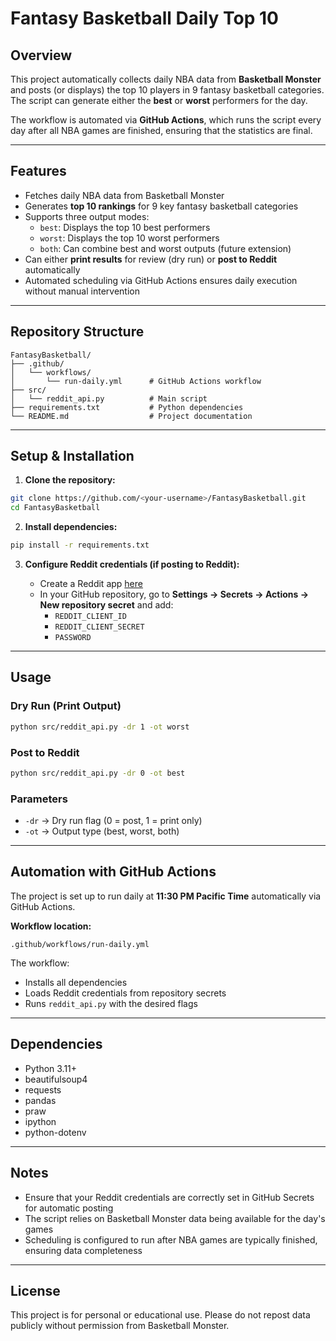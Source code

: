 # Fantasy Basketball Daily Top 10

## Overview

This project automatically collects daily NBA data from **Basketball Monster** and posts (or displays) the top 10 players in 9 fantasy basketball categories. The script can generate either the **best** or **worst** performers for the day.

The workflow is automated via **GitHub Actions**, which runs the script every day after all NBA games are finished, ensuring that the statistics are final.

---

## Features

- Fetches daily NBA data from Basketball Monster
- Generates **top 10 rankings** for 9 key fantasy basketball categories
- Supports three output modes:
  - `best`: Displays the top 10 best performers
  - `worst`: Displays the top 10 worst performers
  - `both`: Can combine best and worst outputs (future extension)
- Can either **print results** for review (dry run) or **post to Reddit** automatically
- Automated scheduling via GitHub Actions ensures daily execution without manual intervention

---

## Repository Structure

```
FantasyBasketball/
├── .github/
│   └── workflows/
│       └── run-daily.yml      # GitHub Actions workflow
├── src/
│   └── reddit_api.py          # Main script
├── requirements.txt           # Python dependencies
└── README.md                  # Project documentation
```

---

## Setup & Installation

1. **Clone the repository:**

```bash
git clone https://github.com/<your-username>/FantasyBasketball.git
cd FantasyBasketball
```

2. **Install dependencies:**

```bash
pip install -r requirements.txt
```

3. **Configure Reddit credentials (if posting to Reddit):**

   - Create a Reddit app [here](https://www.reddit.com/prefs/apps)
   - In your GitHub repository, go to **Settings → Secrets → Actions → New repository secret** and add:
     - `REDDIT_CLIENT_ID`
     - `REDDIT_CLIENT_SECRET`
     - `PASSWORD`

---

## Usage

### Dry Run (Print Output)

```bash
python src/reddit_api.py -dr 1 -ot worst
```

### Post to Reddit

```bash
python src/reddit_api.py -dr 0 -ot best
```

### Parameters

- `-dr` → Dry run flag (0 = post, 1 = print only)
- `-ot` → Output type (best, worst, both)

---

## Automation with GitHub Actions

The project is set up to run daily at **11:30 PM Pacific Time** automatically via GitHub Actions.

**Workflow location:**
```
.github/workflows/run-daily.yml
```

The workflow:
- Installs all dependencies
- Loads Reddit credentials from repository secrets
- Runs `reddit_api.py` with the desired flags

---

## Dependencies

- Python 3.11+
- beautifulsoup4
- requests
- pandas
- praw
- ipython
- python-dotenv

---

## Notes

- Ensure that your Reddit credentials are correctly set in GitHub Secrets for automatic posting
- The script relies on Basketball Monster data being available for the day's games
- Scheduling is configured to run after NBA games are typically finished, ensuring data completeness

---

## License

This project is for personal or educational use. Please do not repost data publicly without permission from Basketball Monster.